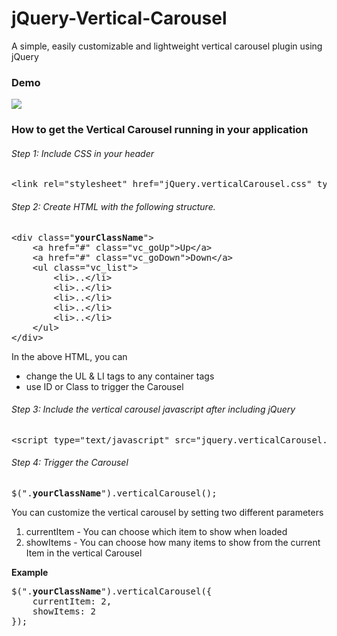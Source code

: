 # jQuery-Vertical-Carousel
A simple, easily customizable and lightweight vertical carousel plugin using jQuery

<h3>Demo</h3>
<img src="https://raw.githubusercontent.com/haripaddu/jQuery-Vertical-Carousel/master/img/demo1.gif"/>

<h3>How to get the Vertical Carousel running in your application</h3>

<h6>Step 1: Include CSS in your header</h6>
<pre>&lt;link rel="stylesheet" href="jQuery.verticalCarousel.css" type="text/css" /&gt;</pre>

<h6>Step 2: Create HTML with the following structure.</h6>
<pre>
&lt;div class="<strong>yourClassName</strong>"&gt;
	&lt;a href="#" class="vc_goUp"&gt;Up&lt;/a&gt;
	&lt;a href="#" class="vc_goDown"&gt;Down&lt;/a&gt;
	&lt;ul class="vc_list"&gt;
		&lt;li&gt;..&lt;/li&gt;
		&lt;li&gt;..&lt;/li&gt;
		&lt;li&gt;..&lt;/li&gt;
		&lt;li&gt;..&lt;/li&gt;
		&lt;li&gt;..&lt;/li&gt;
	&lt;/ul&gt;
&lt;/div&gt;
</pre>
<p>In the above HTML, you can</p>
<ul>
	<li>change the UL &amp; LI tags to any container tags</li>
	<li>use ID or Class to trigger the Carousel</li>
</ul>

<h6>Step 3: Include the vertical carousel javascript after including jQuery</h6>
<pre>&lt;script type="text/javascript" src="jquery.verticalCarousel.min.js"&gt;&lt;script/&gt;</pre>

<h6>Step 4: Trigger the Carousel</h6>
<pre>
$(".<strong>yourClassName</strong>").verticalCarousel();
</pre>
<p>You can customize the vertical carousel by setting two different parameters</p>
<ol>
	<li>currentItem - You can choose which item to show when loaded</li>
	<li>showItems - You can choose how many items to show from the current Item in the vertical Carousel</li>
</ol>
<p><strong>Example</strong>
<pre>
$(".<strong>yourClassName</strong>").verticalCarousel({
	currentItem: 2,
    showItems: 2
});
</pre>